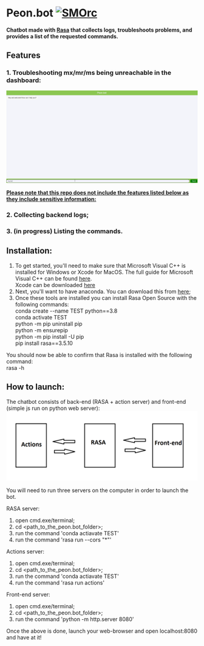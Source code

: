 # **Peon.bot** <a href="https://emoji.gg/emoji/SMOrc"><img src="https://cdn3.emoji.gg/emojis/SMOrc.png" width="32px" height="32px" alt="SMOrc"></a>
**Chatbot made with <a href="https://github.com/rasaHQ/rasa">Rasa</a> that collects logs, troubleshoots problems, and provides a list of the requested commands.**


## Features

### 1. Troubleshooting mx/mr/ms being unreachable in the dashboard:
![](gifs/unreachable.gif)


<ins>**Please note that this repo does not include the features listed below as they include sensitive information:**</ins>
### 2. Collecting backend logs;
### 3. (in progress) Listing the commands.


## Installation:
1) To get started, you'll need to make sure that Microsoft Visual C++ is installed for Windows or Xcode for MacOS. 
The full guide for Microsoft Visual C++ can be found [here](https://learn.microsoft.com/en-US/cpp/windows/latest-supported-vc-redist?view=msvc-160).<br>
Xcode can be downloaded [here](https://apps.apple.com/us/app/xcode/id497799835?mt=12)
2) Next, you'll want to have anaconda. You can download this from [here](https://www.anaconda.com/download#downloads);
3) Once these tools are installed you can install Rasa Open Source with the following commands:<br>
conda create --name TEST python==3.8<br>
conda activate TEST<br>
python -m pip uninstall pip<br>
python -m ensurepip<br>
python -m pip install -U pip<br>
pip install rasa==3.5.10<br>

You should now be able to confirm that Rasa is installed with the following command:<br>
rasa -h<br>


## How to launch:
The chatbot consists of back-end (RASA + action server) and front-end (simple js run on python web server):
![](architecture.png)

You will need to run three servers on the computer in order to launch the bot.

RASA server:
1) open cmd.exe/terminal;
2) cd <path_to_the_peon.bot_folder>;
3) run the command 'conda actiavate TEST'
4) run the command 'rasa run --cors "*"'

Actions server:
1) open cmd.exe/terminal;
2) cd <path_to_the_peon.bot_folder>;
3) run the command 'conda actiavate TEST'
4) run the command 'rasa run actions'

Front-end server:
1) open cmd.exe/terminal;
2) cd <path_to_the_peon.bot_folder>;
3) run the command 'python -m http.server 8080'

Once the above is done, launch your web-browser and open localhost:8080 and have at it!
